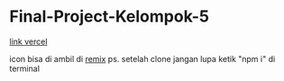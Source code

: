 # Final-Project-Kelompok-5

[link vercel](https://demo-dashboard-fauzi.vercel.app/) <br/>

icon bisa di ambil di [remix](https://remixicon.com/)
ps. setelah clone jangan lupa ketik "npm i" di terminal
